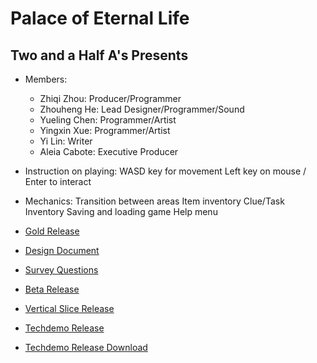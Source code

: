 # Palace of Eternal Life
## Two and a Half A's Presents

* Members:
  * Zhiqi Zhou: Producer/Programmer
  * Zhouheng He: Lead Designer/Programmer/Sound
  * Yueling Chen: Programmer/Artist
  * Yingxin Xue: Programmer/Artist
  * Yi Lin: Writer
  * Aleia Cabote: Executive Producer
  
* Instruction on playing:
  WASD key for movement
  Left key on mouse / Enter to interact
  
* Mechanics:
  Transition between areas
  Item inventory
  Clue/Task Inventory
  Saving and loading game
  Help menu

* [Gold Release](/2.5As_Gold/index.html)  

* [Design Document](https://trello.com/25as/home)

* [Survey Questions](https://forms.gle/cNmQjGJvoDLbGuA36)

* [Beta Release](/2.5As_Beta/index.html)  

* [Vertical Slice Release](/2.5As_VS/index.html)  

* [Techdemo Release](/2.5As_Techdemo/index.html)  

* [Techdemo Release Download](2.5As_Techdemo.zip)  

